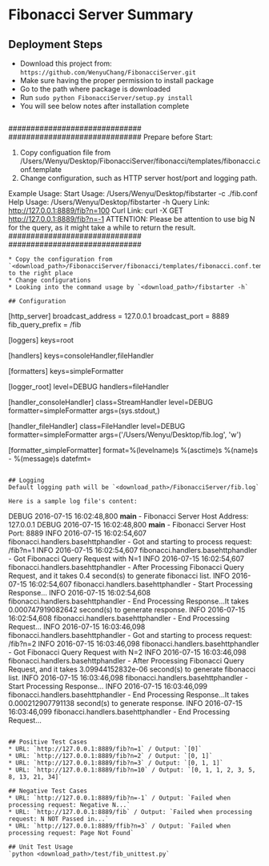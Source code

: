 # Fibonacci Server Summary

## Deployment Steps
* Download this project from: `https://github.com/WenyuChang/FibonacciServer.git`
* Make sure having the proper permission to install package
* Go to the path where package is downloaded
* Run `sudo python FibonacciServer/setup.py install`
* You will see below notes after installation complete
   ```
##############################
##############################
Prepare before Start:
1. Copy configuation file from /Users/Wenyu/Desktop/FibonacciServer/fibonacci/templates/fibonacci.conf.template
2. Change configuration, such as HTTP server host/port and logging path.

Example Usage:
Start Usage: /Users/Wenyu/Desktop/fibstarter -c ./fib.conf
Help Usage: /Users/Wenyu/Desktop/fibstarter -h
Query Link: http://127.0.0.1:8889/fib?n=100
Curl Link: curl -X GET http://127.0.0.1:8889/fib?n=-1
ATTENTION: Please be attention to use big N for the query, as it might take a while to return the result.
##############################
##############################
   ```
* Copy the configuration from `<download_path>/FibonacciServer/fibonacci/templates/fibonacci.conf.template` to the right place
* Change configurations
* Looking into the command usage by `<download_path>/fibstarter -h`

## Configuration
```
[http_server]
broadcast_address = 127.0.0.1
broadcast_port = 8889
fib_query_prefix = /fib

[loggers]
keys=root

[handlers]
keys=consoleHandler,fileHandler

[formatters]
keys=simpleFormatter

[logger_root]
level=DEBUG
handlers=fileHandler

[handler_consoleHandler]
class=StreamHandler
level=DEBUG
formatter=simpleFormatter
args=(sys.stdout,)

[handler_fileHandler]
class=FileHandler
level=DEBUG
formatter=simpleFormatter
args=('/Users/Wenyu/Desktop/fib.log', 'w')

[formatter_simpleFormatter]
format=%(levelname)s %(asctime)s   %(name)s - %(message)s
datefmt=
```

## Logging
Default logging path will be `<download_path>/FibonacciServer/fib.log`

Here is a sample log file's content:
```
DEBUG 2016-07-15 16:02:48,800   __main__ - Fibonacci Server Host Address: 127.0.0.1
DEBUG 2016-07-15 16:02:48,800   __main__ - Fibonacci Server Host Port: 8889
INFO 2016-07-15 16:02:54,607   fibonacci.handlers.basehttphandler - Got and starting to process request: /fib?n=1
INFO 2016-07-15 16:02:54,607   fibonacci.handlers.basehttphandler - Got Fibonacci Query Request with N=1
INFO 2016-07-15 16:02:54,607   fibonacci.handlers.basehttphandler - After Processing Fibonacci Query Request, and it takes 0.4 second(s) to generate fibonacci list.
INFO 2016-07-15 16:02:54,607   fibonacci.handlers.basehttphandler - Start Processing Response...
INFO 2016-07-15 16:02:54,608   fibonacci.handlers.basehttphandler - End Processing Response...It takes 0.000747919082642 second(s) to generate response.
INFO 2016-07-15 16:02:54,608   fibonacci.handlers.basehttphandler - End Processing Request...
INFO 2016-07-15 16:03:46,098   fibonacci.handlers.basehttphandler - Got and starting to process request: /fib?n=2
INFO 2016-07-15 16:03:46,098   fibonacci.handlers.basehttphandler - Got Fibonacci Query Request with N=2
INFO 2016-07-15 16:03:46,098   fibonacci.handlers.basehttphandler - After Processing Fibonacci Query Request, and it takes 3.09944152832e-06 second(s) to generate fibonacci list.
INFO 2016-07-15 16:03:46,098   fibonacci.handlers.basehttphandler - Start Processing Response...
INFO 2016-07-15 16:03:46,099   fibonacci.handlers.basehttphandler - End Processing Response...It takes 0.000212907791138 second(s) to generate response.
INFO 2016-07-15 16:03:46,099   fibonacci.handlers.basehttphandler - End Processing Request...
```

## Positive Test Cases
* URL: `http://127.0.0.1:8889/fib?n=1` / Output: `[0]`
* URL: `http://127.0.0.1:8889/fib?n=2` / Output: `[0, 1]`
* URL: `http://127.0.0.1:8889/fib?n=3` / Output: `[0, 1, 1]`
* URL: `http://127.0.0.1:8889/fib?n=10` / Output: `[0, 1, 1, 2, 3, 5, 8, 13, 21, 34]`

## Negative Test Cases
* URL: `http://127.0.0.1:8889/fib?n=-1` / Output: `Failed when processing request: Negative N...`
* URL: `http://127.0.0.1:8889/fib` / Output: `Failed when processing request: N NOT Passed in...`
* URL: `http://127.0.0.1:8889/ffib?n=3` / Output: `Failed when processing request: Page Not Found`

## Unit Test Usage
`python <download_path>/test/fib_unittest.py`

